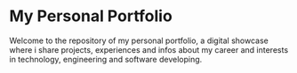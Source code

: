 # My Personal Portfolio

Welcome to the repository of my personal portfolio, a digital showcase where i share projects, experiences and infos about my career and interests in technology, engineering and software developing.

